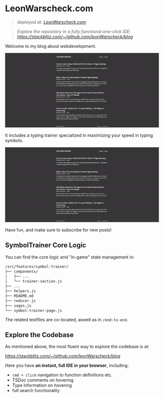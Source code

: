 # LeonWarscheck.com

>*deployed at: [LeonWarscheck.com](https://leonwarscheck.com)*

> *Explore the repository in a fully functional one-click IDE:
> https://stackblitz.com/~/github.com/leonWarscheck/blog*

Welcome to my blog about webdevelopment.

![blog walkthrough](/public/blog.gif)

It includes a typing trainer specialized in maximizing your speed in typing
symbols.

![typing demo](/public/typing.gif)

Have fun, and make sure to subscribe for new posts!


## SymbolTrainer Core Logic

You can find the core logic and "in-game" state management in:

```
/src/features/symbol-trainer/
├── components/
│   ├── ...
│   └── trainer-section.js
├── ...
├── helpers.js
├── README.md
├── reducer.js
├── sagas.js
└── symbol-trainer-page.js
```
The related testfiles are co-located, aswell as in `/end-to-end`.
</br >

## Explore the Codebase

As mentioned above, the most fluent way to explore the codebase is at:

https://stackblitz.com/~/github.com/leonWarscheck/blog

Here you have **an instant, full IDE in your browser**, including:

- `cmd + click` navigation to function definitions etc.
- TSDoc comments on hovering
- Type Information on hovering
- full search functionality
